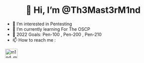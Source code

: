<h1 align="center">👋 Hi, I’m @Th3Mast3rM1nd</h1>

- 👀 I’m interested in Pentesting
- 🌱 I’m currently learning For The OSCP
- 🥅 2022 Goals: Pen-100 , Pen-200 , Pen-210
- 📫 How to reach me :
<p align="left">
<a href="https://twitter.com/m1nd_mast3r" target="blank"><img align="center" src="https://cdn.jsdelivr.net/npm/simple-icons@3.0.1/icons/twitter.svg" alt="m1nd_mast3r" height="30" width="40" /></a>
</p>

<!---
Th3Mast3rM1nd/Th3Mast3rM1nd is a ✨ special ✨ repository because its `README.md` (this file) appears on your GitHub profile.
You can click the Preview link to take a look at your changes.
--->
